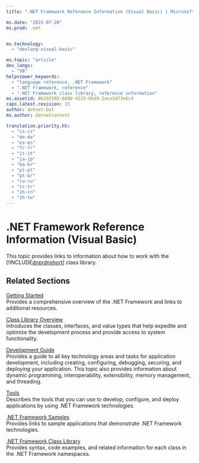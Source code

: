```yaml
---
title: ".NET Framework Reference Information (Visual Basic) | Microsoft Docs"

ms.date: "2015-07-20"
ms.prod: .net


ms.technology: 
  - "devlang-visual-basic"

ms.topic: "article"
dev_langs: 
  - "VB"
helpviewer_keywords: 
  - "language reference, .NET Framework"
  - ".NET Framework, reference"
  - ".NET Framework class library, reference information"
ms.assetid: 8b202505-608b-4223-bbd9-2ace3d73e6cd
caps.latest.revision: 15
author: dotnet-bot
ms.author: dotnetcontent

translation.priority.ht: 
  - "cs-cz"
  - "de-de"
  - "es-es"
  - "fr-fr"
  - "it-it"
  - "ja-jp"
  - "ko-kr"
  - "pl-pl"
  - "pt-br"
  - "ru-ru"
  - "tr-tr"
  - "zh-cn"
  - "zh-tw"
---
```

# .NET Framework Reference Information (Visual Basic)
This topic provides links to information about how to work with the [!INCLUDE[dnprdnshort](../../csharp/getting-started/includes/dnprdnshort_md.md)] class library.  
  
## Related Sections  
 [Getting Started](http://msdn.microsoft.com/library/c693fd34-88fe-4d90-b332-19eeadf3b7e7)  
 Provides a comprehensive overview of the .NET Framework and links to additional resources.  
  
 [Class Library Overview](https://msdn.microsoft.com/library/hfa3fa08)  
 Introduces the classes, interfaces, and value types that help expedite and optimize the development process and provide access to system functionality.  
  
 [Development Guide](https://msdn.microsoft.com/library/hh156542)  
 Provides a guide to all key technology areas and tasks for application development, including creating, configuring, debugging, securing, and deploying your application. This topic also provides information about dynamic programming, interoperability, extensibility, memory management, and threading.  
  
 [Tools](https://msdn.microsoft.com/library/d9kh6s92)  
 Describes the tools that you can use to develop, configure, and deploy applications by using .NET Framework technologies.  
  
 [.NET Framework Samples](http://msdn.microsoft.com/en-us/177055f8-4a1f-43e7-aee6-995c196079b1)  
 Provides links to sample applications that demonstrate .NET Framework technologies.  
  
 [.NET Framework Class Library](http://go.microsoft.com/fwlink/?LinkID=227195)  
 Provides syntax, code examples, and related information for each class in the .NET Framework namespaces.